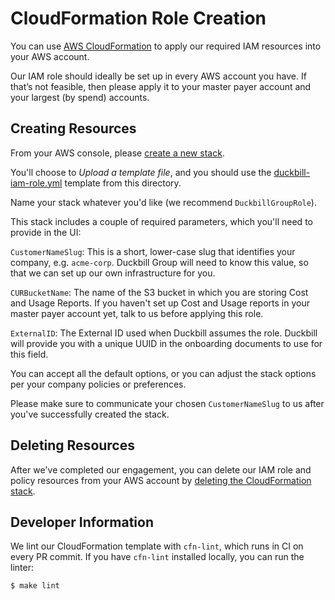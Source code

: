 # CloudFormation Role Creation

You can use [AWS CloudFormation](https://aws.amazon.com/cloudformation/) to apply our required IAM resources into your AWS account.

Our IAM role should ideally be set up in every AWS account you have. If that’s not feasible, then please apply it to your master payer account and your largest (by spend) accounts.

## Creating Resources

From your AWS console, please [create a new stack](https://docs.aws.amazon.com/AWSCloudFormation/latest/UserGuide/cfn-console-create-stack.html).

You'll choose to *Upload a template file*, and you should use the [duckbill-iam-role.yml](duckbill-iam-role.yml) template from this directory.

Name your stack whatever you'd like (we recommend `DuckbillGroupRole`).

This stack includes a couple of required parameters, which you'll need to provide in the UI:

`CustomerNameSlug`: This is a short, lower-case slug that identifies your company, e.g. `acme-corp`. Duckbill Group will need to know this value, so that we can set up our own infrastructure for you.

`CURBucketName`: The name of the S3 bucket in which you are storing Cost and Usage Reports. If you haven't set up Cost and Usage reports in your master payer account yet, talk to us before applying this role.

`ExternalID`: The External ID used when Duckbill assumes the role. Duckbill will provide you with a unique UUID in the onboarding documents to use for this field.

You can accept all the default options, or you can adjust the stack options per your company policies or preferences.

Please make sure to communicate your chosen `CustomerNameSlug` to us after you've successfully created the stack.

## Deleting Resources

After we've completed our engagement, you can delete our IAM role and policy resources from your AWS account by [deleting the CloudFormation stack](https://docs.aws.amazon.com/AWSCloudFormation/latest/UserGuide/cfn-console-delete-stack.html).

## Developer Information

We lint our CloudFormation template with `cfn-lint`, which runs in CI on every PR commit. If you have `cfn-lint` installed locally, you can run the linter:

    $ make lint
